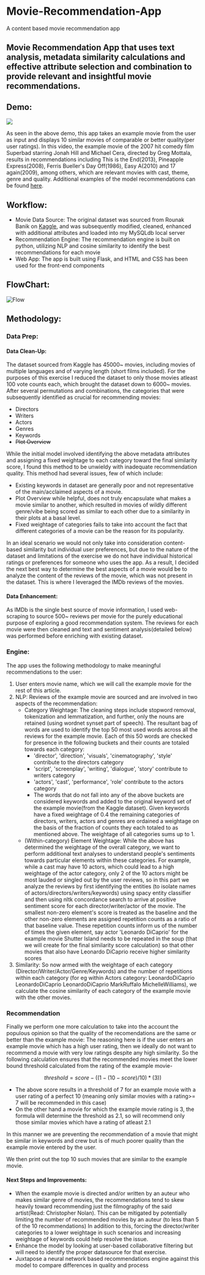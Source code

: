 # Movie-Recommendation-App
A content based movie recommendation app

## Movie Recommendation App that uses text analysis, metadata similarity calculations and effective attribute selection and combination to provide relevant and insightful movie recommendations.

## Demo:
![](https://github.com/rb3633/Movie-Recommendation-App/blob/main/.gitignore/Rec_demo_gif.gif)

As seen in the above demo, this app takes an example movie from the user as input and displays 10 similar movies of comparable or better quality(per user ratings).
In this video, the example movie of the 2007 hit comedy film Superbad starring Jonah Hill and Michael Cera, directed by Greg Mottala, results in recommendations including This is the End(2013), Pineapple Express(2008), Ferris Bueller's Day Off(1986), Easy A(2010) and 17 again(2009), among others, which are relevant movies with cast, theme, genre and quality. Additional examples of the model recommendations can be found [here](https://github.com/rb3633/Movie-Recommendation-App/blob/main/.gitignore/examples/examples.md).

## Workflow:
* Movie Data Source: The original dataset was sourced from Rounak Banik on [Kaggle](https://www.kaggle.com/datasets/rounakbanik/the-movies-dataset), and was subsequently modified, cleaned, enhanced with additional attributes and loaded into my MySQLdb local server
* Recommendation Engine: The recommendation engine is built on python, utilizing NLP and cosine similarity to identify the best recommendations for each movie
* Web App: The app is built using Flask, and HTML and CSS has been used for the front-end components

## FlowChart:
![Flow](.gitignore/Flow.JPG)


## Methodology:
### Data Prep:
#### Data Clean-Up: 
The dataset sourced from Kaggle has 45000~ movies, including movies of multiple languages and of varying length (short films included). For the purposes of this exercise I reduced the dataset to only those movies atleast 100 vote counts each, which brought the dataset down to 6000~ movies. After several permutations and combinations, the categories that were subsequently identified as crucial for recommending movies:
* Directors
* Writers
* Actors
* Genres
* Keywords
* ~~Plot Overview~~

While the initial model involved identifying the above metadata attributes and assigning a fixed weightage to each category toward the final similarity score, I found this method to be unwieldy with inadequate recommendation quality. This method had several issues, few of which include:
* Existing keywords in dataset are generally poor and not representative of the main/acclaimed aspects of a movie.
* Plot Overview while helpful, does not truly encapsulate what makes a movie similar to another, which resulted in movies of wildly different genre/vibe being scored as similar to each other due to a similarity in their plots at a basal level.
* Fixed weightage of categories fails to take into account the fact that different categories of a movie can be the reason for its popularity.

In an ideal scenario we would not only take into consideration content-based similarity but individual user preferences, but due to the nature of the dataset and limitations of the exercise we do not have individual historical ratings or preferences for someone who uses the app. As a result, I decided the next best way to determine the best aspects of a movie would be to analyze the content of the reviews of the movie, which was not present in the dataset. This is where I leveraged the IMDb reviews of the movies.

#### Data Enhancement: 
As IMDb is the single best source of movie information, I used web-scraping to source 500~ reviews per movie for the purely educational purpose of exploring a good recommendation system. The reviews for each movie were then cleaned and text and sentiment analysis(detailed below) was performed before enriching with existing dataset.  

### Engine:
The app uses the following methodology to make meaningful recommendations to the user:
1) User enters movie name, which we will call the example movie for the rest of this article.
2) NLP: Reviews of the example movie are sourced and are involved in two aspects of the recommendation:
    - Category Weightage: The cleaning steps include stopword removal, tokenization and lemmatization, and further, only the nouns are retained (using wordnet synset part of speech). The resultant bag of words are used to identify the top 50 most used words across all the reviews for the example movie. Each of this 50 words are checked for presence in the following buckets and their counts are totaled towards each category:
        + 'director', 'direction', 'visuals', 'cinematography', 'style' contribute to the directors category
        + 'script', 'screenplay', 'writing', 'dialogue', 'story' contribute to writers category
        + 'actors', 'cast', 'performance', 'role' contribute to the actors category
        + The words that do not fall into any of the above buckets are considered keywords and added to the original keyword set of the example movie(from the Kaggle dataset). Given keywords have a fixed weightage of 0.4 the remaining categories of directors, writers, actors and genres are ordained a weightage on the basis of the fraction of counts they each totaled to as mentioned above. The weightage of all categories sums up to 1.
    - (Within-category) Element Weightage: While the above has determined the weightage of the overall category, we want to perform additional text analyses to understand people's sentiments towards particular elements within these categories. For example, while a cast may have 10 actors, which could lead to a high weightage of the actor category, only 2 of the 10 actors might be most lauded or singled out by the user reviews, so in this part we analyze the reviews by first identifying the entities (to isolate names of actors/directors/writers/keywords) using spacy entity classifier and then using nltk concordance search to arrive at positive sentiment score for each director/writer/actor of the movie. The smallest non-zero element's score is treated as the baseline and the other non-zero elements are assigned repetition counts as a ratio of that baseline value. These repetition counts inform us of the number of times the given element, say actor 'Leonardo DiCaprio' for the example movie Shutter Island needs to be repeated in the soup (that we will create for the final similarity score calculation) so that other movies that also have Leonardo DiCaprio receive higher similarity scores
3) Similarity: So now armed with the weightage of each category (Director/Writer/Actor/Genre/Keywords) and the number of repetitions within each category (for eg within Actors category: LeonardoDiCaprio LeonardoDiCaprio LeonardoDiCaprio MarkRuffalo MichelleWilliams), we calculate the cosine similarity of each category of the example movie with the other movies. 

### Recommendation
Finally we perform one more calculation to take into the account the populous opinion so that the quality of the recomendations are the same or better than the example movie: 
The reasoning here is if the user enters an example movie which has a high user rating, then we ideally do not want to recommend a movie with very low ratings despite any high similarity. So the following calculation ensures that the recommended movies meet the lower bound threshold calculated from the rating of the example movie-

$$threshold = score-((1-(10-score)/10)*(3))$$

 * The above score results in a threshold of 7 for an example movie with a user rating of a perfect 10 (meaning only similar movies with a rating>= 7 will be recommended in this case)
 * On the other hand a movie for which the example movie rating is 3, the formula will determine the threshold as 2.1, so will recommend only those similar movies which have a rating of atleast 2.1

In this manner we are preventing the recommendation of a movie that might be similar in keywords and crew but is of much poorer quality than the example movie entered by the user.

We then print out the top 10 such movies that are similar to the example movie. 

#### Next Steps and Improvements:
- When the example movie is directed and/or written by an auteur who makes similar genre of movies, the recommendations tend to skew heavily toward recommending just the filmography of the said artist(Read: Christopher Nolan). This can be mitigated by potentially limiting the number of recommended movies by an auteur (to less than 5 of the 10 recommendations) In addition to this, forcing the director/writer categories to a lower weightage in such scenarios and increasing weightage of keywords could help resolve the issue.
- Enhance the model by looking at user-based collaborative filtering but will need to identify the proper datasource for that exercise.
- Juxtapose a neural network based recommendations engine against this model to compare differences in quality and process


